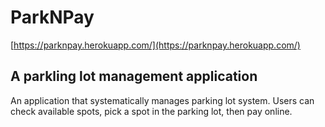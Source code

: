 # ParkNPay
[https://parknpay.herokuapp.com/](https://parknpay.herokuapp.com/)

## A parkling lot management application
An application that systematically manages parking lot system. Users can check available spots, pick a spot in the parking lot, then pay online.
